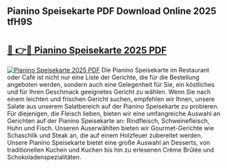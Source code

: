 ## Pianino Speisekarte PDF Download Online 2025 tfH9S

# <h2><a href="http://gcd3ell.nevu.top/?p=Pianino+Speisekarte">🔗 👉🔴 Pianino Speisekarte 2025 PDF</a></h2>

[![Pianino Speisekarte 2025 PDF](https://i.imgur.com/dBaPXMq.png)](http://gcd3ell.nevu.top/?p=Pianino+Speisekarte)
Die Pianino Speisekarte im Restaurant oder Café ist nicht nur eine Liste der Gerichte, die für die Bestellung angeboten werden, sondern auch eine Gelegenheit für Sie, ein köstliches und für Ihren Geschmack geeignetes Gericht zu wählen. Wenn Sie nach einem leichten und frischen Gericht suchen, empfehlen wir Ihnen, unsere Salate aus unserem Salatbereich auf der Pianino Speisekarte zu probieren. Für diejenigen, die Fleisch lieben, bieten wir eine umfangreiche Auswahl an Gerichten auf der Pianino Speisekarte an: Rindfleisch, Schweinefleisch, Huhn und Fisch. Unseren Auserwählten bieten wir Gourmet-Gerichte wie Schaschlik und Steak an, die auf einem Holzfeuer zubereitet werden. Unsere Pianino Speisekarte bietet eine große Auswahl an Desserts, von traditionellen Kuchen und Kuchen bis hin zu erlesenen Crème Brûlée und Schokoladenspezialitäten.
